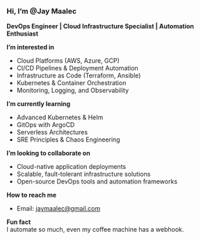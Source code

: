 ### Hi, I’m @Jay Maalec  
**DevOps Engineer | Cloud Infrastructure Specialist | Automation Enthusiast**

**I’m interested in**  
- Cloud Platforms (AWS, Azure, GCP)  
- CI/CD Pipelines & Deployment Automation  
- Infrastructure as Code (Terraform, Ansible)  
- Kubernetes & Container Orchestration  
- Monitoring, Logging, and Observability  

**I’m currently learning**  
- Advanced Kubernetes & Helm  
- GitOps with ArgoCD  
- Serverless Architectures  
- SRE Principles & Chaos Engineering  

**I’m looking to collaborate on**  
- Cloud-native application deployments  
- Scalable, fault-tolerant infrastructure solutions  
- Open-source DevOps tools and automation frameworks  

**How to reach me**  
- Email: jaymaalec@gmail.com  

**Fun fact**  
I automate so much, even my coffee machine has a webhook.
